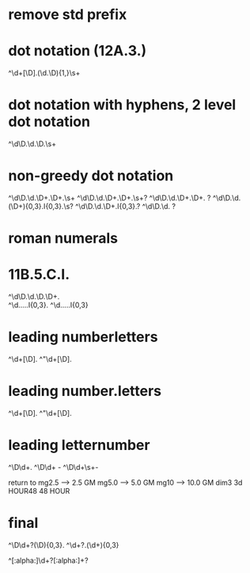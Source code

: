 # remove std prefix
<CREATED VARIABLE> 
<RECODED VARIABLE> 
<SUMMARY VARIABLE> 

# dot notation (12A.3.)
^\d+[\D]\.(\d\.\D){1,}\s+

# dot notation with hyphens, 2 level dot notation
^\d\D\.\d\.\D.\s+

# non-greedy dot notation
^\d\D\.\d\.\D+\.\D+\.\s+
^\d\D\.\d\.\D+\.\D+\.\s+?
^\d\D\.\d\.\D+\.\D+\. ?
^\d\D\.\d\.(\D+){0,3}\.I{0,3}\.\s?
^\d\D\.\d\.\D+\.I{0,3}\.?
^\d\D\.\d\. ?

<!-- ^\d\D\.(\d\.\D\.){1,}?
^\d\D\.(\d\.\D){1,}\.\D+?\. -->
# roman numerals
# 11B.5.C.I.
^\d\D\.\d\.\D\.\D+.\
^\d\..\..\.I{0,3}\.
^\d\..\..\.I{0,3}

# leading numberletters
^\d+[\D]\. 
^"\d+[\D]\.

# leading number.letters
^\d+[\D]\. 
^"\d+[\D]\.

# leading letternumber
^\D\d+\.
^\D\d+ \- 
^\D\d+\s+\-


return to mg2.5 --> 2.5 GM
mg5.0 --> 5.0 GM
mg10 --> 10.0 GM
dim3 3d
HOUR48 48 HOUR
# final
^\D\d+?(\D){0,3}\.
^\d+?\.(\d+){0,3} 


^[:alpha:]\d+?[:alpha:]+?